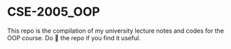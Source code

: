 # CSE-2005_OOP
This repo is the compilation of my university lecture notes and codes for the OOP course. Do :star2: the repo if you find it useful.
